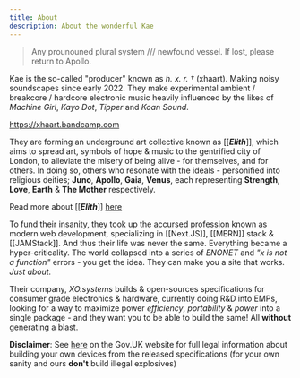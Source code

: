 ```yaml
---
title: About
description: About the wonderful Kae
---
```


> Any prounouned plural system /// newfound vessel. If lost, please return to Apollo.

Kae is the so-called "producer" known as *h. x. r. †* (xhaart). Making noisy soundscapes since early 2022. They make experimental ambient / breakcore / hardcore electronic music heavily influenced by the likes of *Machine Girl*, *Kayo Dot*, *Tipper* and *Koan Sound*.

<https://xhaart.bandcamp.com>

They are forming an underground art collective known as [[__*Elith*__]], which aims to spread art, symbols of hope & music to the gentrified city of London, to alleviate the misery of being alive - for themselves, and for others.
In doing so, others who resonate with the ideals - personified into religious deities; __Juno__, __Apollo__, __Gaia__, __Venus__, each representing __Strength__, __Love__, __Earth__ & __The Mother__ respectively.

Read more about [[__*Elith*__]] [here](./elith.njk)

To fund their insanity, they took up the accursed profession known as modern web development, specializing in [[Next.JS]], [[MERN]] stack & [[JAMStack]]. And thus their life was never the same. Everything became a hyper-criticality. The world collapsed into a series of *ENONET* and *"x is not a function"* errors - you get the idea. They can make you a site that works. *Just about.*

Their company, *XO.systems* builds & open-sources specifications for consumer grade electronics & hardware, currently doing R&D into EMPs, looking for a way to maximize power *efficiency*, *portability* & *power* into a single package - and they want you to be able to build the same! All **without** generating a blast.

**Disclaimer**: See [here](<https://www.legislation.gov.uk/uksi/2014/1638/regulation/6/made>) on the Gov.UK website for full legal information about building your own devices from the released specifications (for your own sanity and ours __don't__ build illegal explosives)
